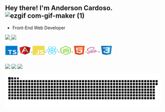 ## Hey there! I'm Anderson Cardoso. ![ezgif com-gif-maker (1)](https://user-images.githubusercontent.com/68281298/119243223-2ac5c200-bb3b-11eb-9d6f-2b6d98fa3c9e.gif)
 <ul>
  <li>
   Front-End Web Developer 
  </li>
 </ul>

 <div>
  <a href="https://github.com/AndeCardoso">
  <img height="180em" src="https://github-readme-stats.vercel.app/api?username=AndeCardoso&show_icons=true&theme=radical&include_all_commits=true&count_private=true"/>
  <img height="180em" src="https://github-readme-stats.vercel.app/api/top-langs/?username=AndeCardoso&langs_count=7&theme=radical"/>
</div>
  
 <div style="display: inline_block"><br>
  <img align="center" alt="icon-Typescript" height="30" width="40" src="https://raw.githubusercontent.com/devicons/devicon/master/icons/typescript/typescript-plain.svg">
  <img align="center" alt="icon-Angular" height="30" width="40" src="https://raw.githubusercontent.com/devicons/devicon/master/icons/angularjs/angularjs-original.svg">
  <img align="center" alt="icon-Js" height="30" width="40" src="https://raw.githubusercontent.com/devicons/devicon/master/icons/javascript/javascript-plain.svg">
  <img align="center" alt="icon-React" height="30" width="40" src="https://raw.githubusercontent.com/devicons/devicon/master/icons/react/react-original.svg">
  <img align="center" alt="icon-Node" height="30" width="40" src="https://raw.githubusercontent.com/devicons/devicon/master/icons/nodejs/nodejs-original.svg">
  <img align="center" alt="icon-HTML" height="30" width="40" src="https://raw.githubusercontent.com/devicons/devicon/master/icons/html5/html5-original.svg">
  <img align="center" alt="icon-SASS" height="30" width="40" src="https://raw.githubusercontent.com/devicons/devicon/master/icons/sass/sass-original.svg">	
  <img align="center" alt="icon-CSS" height="30" width="40" src="https://raw.githubusercontent.com/devicons/devicon/master/icons/css3/css3-original.svg">
</div>
 
 ##
 
<div>
  <a href="https://www.linkedin.com/in/anderson-cardoso-781b56102" target="_blank"><img src="https://img.shields.io/badge/-LinkedIn-%230077B5?style=for-the-badge&logo=linkedin&logoColor=white" target="_blank"></a> 
  <a href="https://instagram.com/ande_hope" target="_blank"><img src="https://img.shields.io/badge/-Instagram-%23E4405F?style=for-the-badge&logo=instagram&logoColor=white" target="_blank"></a>
  <a href = "mailto:andersoncardoso.dev@gmail.com"><img src="https://img.shields.io/badge/-Gmail-%23333?style=for-the-badge&logo=gmail&logoColor=white" target="_blank"></a>
 
  ![Snake animation](https://github.com/AndeCardoso/AndeCardoso/blob/output/github-contribution-grid-snake.svg)
 
</div>
 
